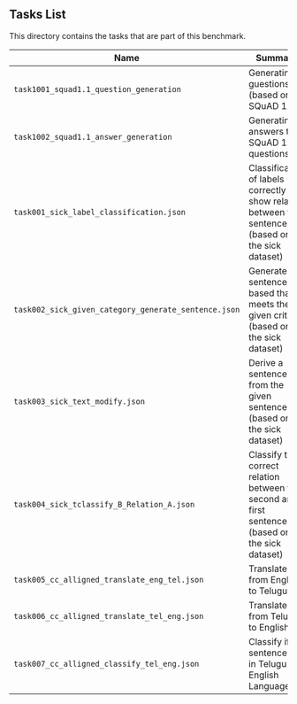 ## Tasks List 

This directory contains the tasks that are part of this benchmark. 


Name | Summary | Category
---- | ----------- | --------
`task1001_squad1.1_question_generation` | Generating guestions (based on SQuAD 1.1) | Question Generation  
`task1002_squad1.1_answer_generation` | Generating answers to SQuAD 1.1 questions | Answer Generation
`task001_sick_label_classification.json` | Classification of labels correctly to show relation between two sentences (based on the sick dataset)| Classification
`task002_sick_given_category_generate_sentence.json` | Generate a sentence based  that meets the given criteria  (based on the sick dataset) | Sentence Generation
`task003_sick_text_modify.json` | Derive a sentence from the given sentence (based on the sick dataset) | Text modification
`task004_sick_tclassify_B_Relation_A.json` | Classify the correct relation between the second and first sentence (based on the sick dataset) | Classification
`task005_cc_alligned_translate_eng_tel.json` | Translate from English to Telugu | Translation
`task006_cc_alligned_translate_tel_eng.json` | Translate from Telugu to English | Translation
`task007_cc_alligned_classify_tel_eng.json` | Classify if a sentence is in Telugu or English Language | Language Classification
